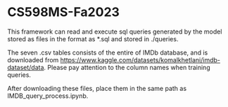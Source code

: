 # CS598MS-Fa2023

This framework can read and execute sql queries generated by the model stored as files in the format as *.sql and stored in ./queries.

The seven .csv tables consists of the entire of IMDb database, and is downloaded from https://www.kaggle.com/datasets/komalkhetlani/imdb-dataset/data. Please pay attention to the column names when training queries.

After downloading these files, place them in the same path as IMDB_query_process.ipynb.
